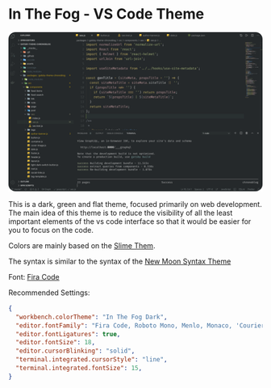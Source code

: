 # In The Fog - VS Code Theme

![In The Fog - VS Code Theme](https://raw.githubusercontent.com/Ganevru/in-the-fog-theme/master/assets/screen.png)

This is a dark, green and flat theme, focused primarily on web development. The main idea of this theme is to reduce the visibility of all the least important elements of the vs code interface so that it would be easier for you to focus on the code.

Colors are mainly based on the [Slime Them](https://marketplace.visualstudio.com/items?itemName=smlombardi.slime).

The syntax is similar to the syntax of the [New Moon Syntax Theme](https://marketplace.visualstudio.com/items?itemName=taniarascia.new-moon-vscode)

Font: [Fira Code](https://github.com/tonsky/FiraCode)

Recommended Settings:

```json
{
  "workbench.colorTheme": "In The Fog Dark",
  "editor.fontFamily": "Fira Code, Roboto Mono, Menlo, Monaco, 'Courier New', monospace",
  "editor.fontLigatures": true,
  "editor.fontSize": 18,
  "editor.cursorBlinking": "solid",
  "terminal.integrated.cursorStyle": "line",
  "terminal.integrated.fontSize": 15,
}
```